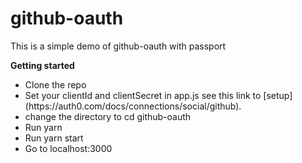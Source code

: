 # github-oauth
This is a simple demo of github-oauth with passport

**Getting started**

<ul>
<li>Clone the repo</li>
<li>Set your clientId and clientSecret in app.js see this link to [setup](https://auth0.com/docs/connections/social/github).</li>
<li>change the directory to cd github-oauth</li>
<li>Run yarn</li>
<li>Run yarn start</li>
<li>Go to localhost:3000</li>
</ul>